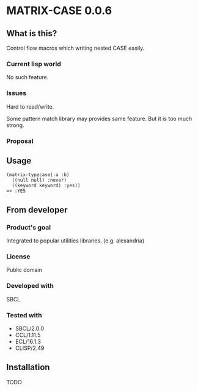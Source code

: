 # MATRIX-CASE 0.0.6
## What is this?
Control flow macros which writing nested CASE easily.

### Current lisp world
No such feature.

### Issues
Hard to read/write.

Some pattern match library may provides same feature.
But it is too much strong.

### Proposal

## Usage

```Lisp
(matrix-typecase(:a :b)
  ((null null) :never)
  ((keyword keyword) :yes))
=> :YES
```

## From developer

### Product's goal
Integrated to popular utilities libraries. (e.g. alexandria)

### License
Public domain

### Developed with
SBCL

### Tested with
* SBCL/2.0.0
* CCL/1.11.5
* ECL/16.1.3
* CLISP/2.49

## Installation
TODO
